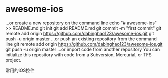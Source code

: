 # awesome-ios
…or create a new repository on the command line
echo "# awesome-ios" >> README.md
git init
git add README.md
git commit -m "first commit"
git remote add origin https://github.com/dabinghao123/awesome-ios.git
git push -u origin master
…or push an existing repository from the command line
git remote add origin https://github.com/dabinghao123/awesome-ios.git
git push -u origin master
…or import code from another repository
You can initialize this repository with code from a Subversion, Mercurial, or TFS project.

常用的iOS控件
